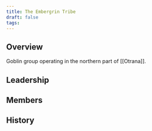 ```yaml
---
title: The Embergrin Tribe
draft: false
tags:
---
```

## Overview
Goblin group operating in the northern part of [[Otrana]].
## Leadership

## Members

## History  
